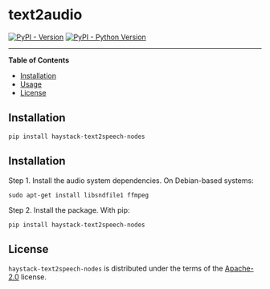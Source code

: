 # text2audio

[![PyPI - Version](https://img.shields.io/pypi/v/text2audio.svg)](https://pypi.org/project/text2audio)
[![PyPI - Python Version](https://img.shields.io/pypi/pyversions/text2audio.svg)](https://pypi.org/project/text2audio)

-----

**Table of Contents**

- [Installation](#installation)
- [Usage](#usage)
- [License](#license)

## Installation

```console
pip install haystack-text2speech-nodes
```

## Installation

Step 1. Install the audio system dependencies. On Debian-based systems:

```console
sudo apt-get install libsndfile1 ffmpeg
```

Step 2. Install the package. With pip:

```console
pip install haystack-text2speech-nodes
```

## License

`haystack-text2speech-nodes` is distributed under the terms of the [Apache-2.0](https://spdx.org/licenses/Apache-2.0.html) license.
